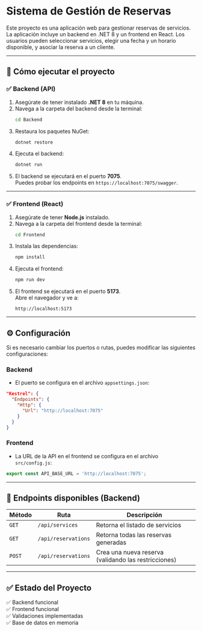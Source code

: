 
# Sistema de Gestión de Reservas

Este proyecto es una aplicación web para gestionar reservas de servicios. La aplicación incluye un backend en .NET 8 y un frontend en React. Los usuarios pueden seleccionar servicios, elegir una fecha y un horario disponible, y asociar la reserva a un cliente.

---

## 🚀 **Cómo ejecutar el proyecto**

### ✅ **Backend (API)**
1. Asegúrate de tener instalado **.NET 8** en tu máquina.  
2. Navega a la carpeta del backend desde la terminal:  
   ```bash
   cd Backend
   ```
3. Restaura los paquetes NuGet:  
   ```bash
   dotnet restore
   ```
4. Ejecuta el backend:  
   ```bash
   dotnet run
   ```
5. El backend se ejecutará en el puerto **7075**.  
   Puedes probar los endpoints en `https://localhost:7075/swagger`.

---

### ✅ **Frontend (React)**
1. Asegúrate de tener **Node.js** instalado.  
2. Navega a la carpeta del frontend desde la terminal:  
   ```bash
   cd Frontend
   ```
3. Instala las dependencias:  
   ```bash
   npm install
   ```
4. Ejecuta el frontend:  
   ```bash
   npm run dev
   ```
5. El frontend se ejecutará en el puerto **5173**.  
   Abre el navegador y ve a:  
   ```
   http://localhost:5173
   ```

---

## ⚙️ **Configuración**
Si es necesario cambiar los puertos o rutas, puedes modificar las siguientes configuraciones:

### **Backend**
- El puerto se configura en el archivo `appsettings.json`:
```json
"Kestrel": {
  "Endpoints": {
    "Http": {
      "Url": "http://localhost:7075"
    }
  }
}
```

### **Frontend**
- La URL de la API en el frontend se configura en el archivo `src/config.js`:
```javascript
export const API_BASE_URL = 'http://localhost:7075';
```

---

## 🧪 **Endpoints disponibles (Backend)**
| Método | Ruta | Descripción |
|--------|------|-------------|
| `GET` | `/api/services` | Retorna el listado de servicios |
| `GET` | `/api/reservations` | Retorna todas las reservas generadas |
| `POST` | `/api/reservations` | Crea una nueva reserva (validando las restricciones) |

---

## ✅ **Estado del Proyecto**
✅ Backend funcional  
✅ Frontend funcional  
✅ Validaciones implementadas  
✅ Base de datos en memoria  

